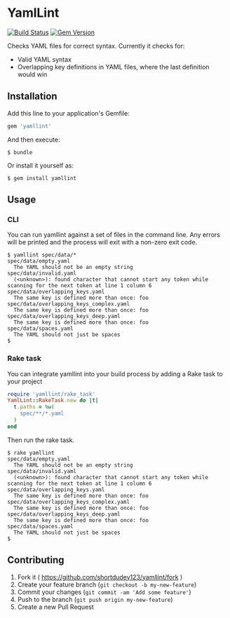 # YamlLint

[![Build Status](https://travis-ci.org/shortdudey123/yamllint.svg?branch=master)](https://travis-ci.org/shortdudey123/yamllint)
[![Gem Version](http://img.shields.io/gem/v/yamllint.svg)](https://rubygems.org/gems/yamllint)

Checks YAML files for correct syntax.  Currently it checks for:

 * Valid YAML syntax
 * Overlapping key definitions in YAML files, where the last definition would win

## Installation

Add this line to your application's Gemfile:

```ruby
gem 'yamllint'
```

And then execute:

    $ bundle

Or install it yourself as:

    $ gem install yamllint

## Usage

### CLI

You can run yamllint against a set of files in the command line. Any errors will be printed and the process will exit with a non-zero exit code.

```
$ yamllint spec/data/*
spec/data/empty.yaml
  The YAML should not be an empty string
spec/data/invalid.yaml
  (<unknown>): found character that cannot start any token while scanning for the next token at line 1 column 6
spec/data/overlapping_keys.yaml
  The same key is defined more than once: foo
spec/data/overlapping_keys_complex.yaml
  The same key is defined more than once: foo
spec/data/overlapping_keys_deep.yaml
  The same key is defined more than once: foo
spec/data/spaces.yaml
  The YAML should not just be spaces
$
```

### Rake task

You can integrate yamllint into your build process by adding a Rake task to your project

```ruby
require 'yamllint/rake_task'
YamlLint::RakeTask.new do |t|
  t.paths = %w(
    spec/**/*.yaml
  )
end
```

Then run the rake task.

```
$ rake yamllint
spec/data/empty.yaml
  The YAML should not be an empty string
spec/data/invalid.yaml
  (<unknown>): found character that cannot start any token while scanning for the next token at line 1 column 6
spec/data/overlapping_keys.yaml
  The same key is defined more than once: foo
spec/data/overlapping_keys_complex.yaml
  The same key is defined more than once: foo
spec/data/overlapping_keys_deep.yaml
  The same key is defined more than once: foo
spec/data/spaces.yaml
  The YAML should not just be spaces
$
```

## Contributing

1. Fork it ( https://github.com/shortdudey123/yamllint/fork )
2. Create your feature branch (`git checkout -b my-new-feature`)
3. Commit your changes (`git commit -am 'Add some feature'`)
4. Push to the branch (`git push origin my-new-feature`)
5. Create a new Pull Request
